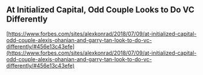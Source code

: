 ## At Initialized Capital, Odd Couple Looks to Do VC Differently
  
  [https://www.forbes.com/sites/alexkonrad/2018/07/09/at-initialized-capital-odd-couple-alexis-ohanian-and-garry-tan-look-to-do-vc-differently/#456e13c43efe](https://www.forbes.com/sites/alexkonrad/2018/07/09/at-initialized-capital-odd-couple-alexis-ohanian-and-garry-tan-look-to-do-vc-differently/#456e13c43efe)